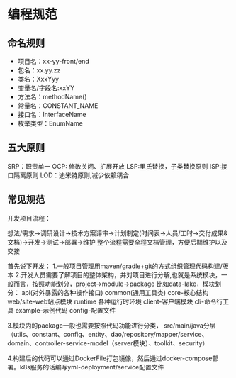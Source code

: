 # 编程规范
## 命名规则
- 项目名：xx-yy-front/end
- 包名：xx.yy.zz
- 类名：XxxYyy
- 变量名/字段名:xxYY
- 方法名：methodName()
- 常量名：CONSTANT_NAME
- 接口名：InterfaceName
- 枚举类型：EnumName
## 五大原则

SRP：职责单一
OCP: 修改关闭、扩展开放
LSP:里氏替换，子类替换原则
ISP:接口隔离原则
LOD：迪米特原则,减少依赖耦合

## 常见规范

开发项目流程：

想法/需求->调研设计->技术方案评审->计划制定(时间表->人员/工时->交付成果&文档)->开发->测试->部署->维护
整个流程需要全程文档管理，方便后期维护以及交接

首先说下开发：
1.一般项目管理用maven/gradle+git的方式组织管理代码构建/版本
2.开发人员需要了解项目的整体架构，并对项目进行分解,也就是系统模块，一般而言，按照功能划分，project->module->package
比如data-lake，模块划分：
api(对外暴露的各种操作接口)
common(通用工具类)
core-核心结构
web/site-web站点模块
runtime 各种运行时环境
client-客户端模块
cli-命令行工具
example-示例代码
config-配置文件

3.模块内的package一般也需要按照代码功能进行分类，
src/main/java分层（utils、constant、config、entity、dao/repository/mapper/service、domain、controller-service-model（server模块）、toolkit、security）

4.构建后的代码可以通过DockerFile打包镜像，然后通过docker-compose部署。k8s服务的话编写yml-deployment/service配置文件



